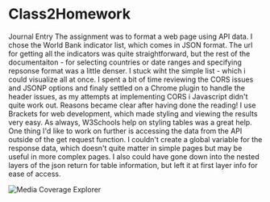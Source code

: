 # Class2Homework

Journal Entry
The assignment was to format a web page using API data. I chose the World Bank indicator list, which comes in JSON format. The url for getting all the indicators was quite straightforward, but the rest of the documentaiton - for selecting countries or date ranges and specifying repsonse format was a little denser. I stuck wiht the simple list - which i could visualize all at once.  I spent a bit of time reviewing the CORS issues and JSONP options and finaly settled on a Chrome plugin to handle the header issues, as my attempts at implementing CORS i Javascript didn't quite work out. Reasons became clear after having done the reading!
I use Brackets for web development, which made styling and viewing the results very easy.  As always, W3Schools help on styling tables was a great help.
One thing I'd like to work on further is accessing the data from the API outside of the get request function. I couldn't create a global variable for the response data, which doesn't quite matter in simple pages but may be useful in more complex pages. I also could have gone down into the nested layers of the json return for table information, but left it at first layer info for ease of access.

![Media Coverage Explorer](https://github.com/lanimc/Class2Homework/IndicatorsScreenshot.png)
